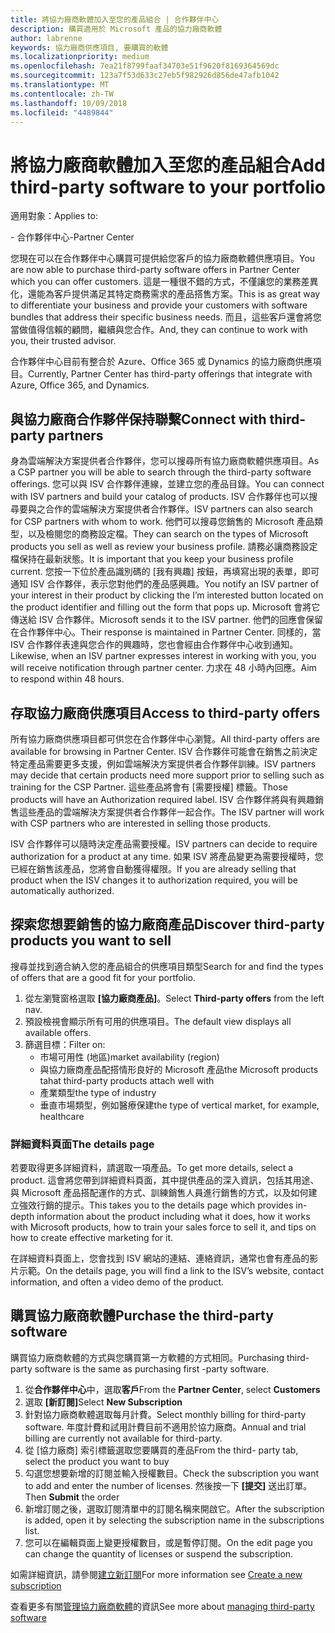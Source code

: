 ```yaml
---
title: 將協力廠商軟體加入至您的產品組合 | 合作夥伴中心
description: 購買適用於 Microsoft 產品的協力廠商軟體
author: labrenne
keywords: 協力廠商供應項目, 要購買的軟體
ms.localizationpriority: medium
ms.openlocfilehash: 7ea21f8799faaf34703e51f9620f8169364569dc
ms.sourcegitcommit: 123a7f53d633c27eb5f982926d856de47afb1042
ms.translationtype: MT
ms.contentlocale: zh-TW
ms.lasthandoff: 10/09/2018
ms.locfileid: "4489844"
---
```

# <a name="add-third-party-software-to-your-portfolio"></a><span data-ttu-id="4d007-104">將協力廠商軟體加入至您的產品組合</span><span class="sxs-lookup"><span data-stu-id="4d007-104">Add third-party software to your portfolio</span></span>

<span data-ttu-id="4d007-105">適用對象：</span><span class="sxs-lookup"><span data-stu-id="4d007-105">Applies to:</span></span>

<span data-ttu-id="4d007-106">- 合作夥伴中心</span><span class="sxs-lookup"><span data-stu-id="4d007-106">-Partner Center</span></span>

<span data-ttu-id="4d007-107">您現在可以在合作夥伴中心購買可提供給您客戶的協力廠商軟體供應項目。</span><span class="sxs-lookup"><span data-stu-id="4d007-107">You are now able to purchase third-party software offers in Partner Center which you can offer customers.</span></span> <span data-ttu-id="4d007-108">這是一種很不錯的方式，不僅讓您的業務差異化，還能為客戶提供滿足其特定商務需求的產品搭售方案。</span><span class="sxs-lookup"><span data-stu-id="4d007-108">This is as great way to differentiate your business and provide your customers with software bundles that address their specific business needs.</span></span> <span data-ttu-id="4d007-109">而且，這些客戶還會將您當做值得信賴的顧問，繼續與您合作。</span><span class="sxs-lookup"><span data-stu-id="4d007-109">And, they can continue to work with you, their trusted advisor.</span></span>

<span data-ttu-id="4d007-110">合作夥伴中心目前有整合於 Azure、Office 365 或 Dynamics 的協力廠商供應項目。</span><span class="sxs-lookup"><span data-stu-id="4d007-110">Currently, Partner Center has third-party offerings that integrate with Azure, Office 365, and Dynamics.</span></span> 

## <a name="connect-with-third-party-partners"></a><span data-ttu-id="4d007-111">與協力廠商合作夥伴保持聯繫</span><span class="sxs-lookup"><span data-stu-id="4d007-111">Connect with third-party partners</span></span>
 
<span data-ttu-id="4d007-112">身為雲端解決方案提供者合作夥伴，您可以搜尋所有協力廠商軟體供應項目。</span><span class="sxs-lookup"><span data-stu-id="4d007-112">As a CSP partner you will be able to search through the third-party software offerings.</span></span> <span data-ttu-id="4d007-113">您可以與 ISV 合作夥伴連線，並建立您的產品目錄。</span><span class="sxs-lookup"><span data-stu-id="4d007-113">You can connect with ISV partners and build your catalog of products.</span></span> <span data-ttu-id="4d007-114">ISV 合作夥伴也可以搜尋要與之合作的雲端解決方案提供者合作夥伴。</span><span class="sxs-lookup"><span data-stu-id="4d007-114">ISV partners can also search for CSP partners with whom to work.</span></span> <span data-ttu-id="4d007-115">他們可以搜尋您銷售的 Microsoft 產品類型，以及檢閱您的商務設定檔。</span><span class="sxs-lookup"><span data-stu-id="4d007-115">They can search on the types of Microsoft products you sell as well as review your business profile.</span></span> <span data-ttu-id="4d007-116">請務必讓商務設定檔保持在最新狀態。</span><span class="sxs-lookup"><span data-stu-id="4d007-116">It is important that you keep your business profile current.</span></span> <span data-ttu-id="4d007-117">您按一下位於產品識別碼的 [我有興趣] 按鈕，再填寫出現的表單，即可通知 ISV 合作夥伴，表示您對他們的產品感興趣。</span><span class="sxs-lookup"><span data-stu-id="4d007-117">You notify an ISV partner of your interest in their product by clicking the I’m interested button located on the product identifier and filling out the form that pops up.</span></span> <span data-ttu-id="4d007-118">Microsoft 會將它傳送給 ISV 合作夥伴。</span><span class="sxs-lookup"><span data-stu-id="4d007-118">Microsoft sends it to the ISV partner.</span></span> <span data-ttu-id="4d007-119">他們的回應會保留在合作夥伴中心。</span><span class="sxs-lookup"><span data-stu-id="4d007-119">Their response is maintained in Partner Center.</span></span> <span data-ttu-id="4d007-120">同樣的，當 ISV 合作夥伴表達與您合作的興趣時，您也會經由合作夥伴中心收到通知。</span><span class="sxs-lookup"><span data-stu-id="4d007-120">Likewise, when an ISV partner expresses interest in working with you, you will receive notification through partner center.</span></span> <span data-ttu-id="4d007-121">力求在 48 小時內回應。</span><span class="sxs-lookup"><span data-stu-id="4d007-121">Aim to respond within 48 hours.</span></span>

## <a name="access-to-third-party-offers"></a><span data-ttu-id="4d007-122">存取協力廠商供應項目</span><span class="sxs-lookup"><span data-stu-id="4d007-122">Access to third-party offers</span></span>

<span data-ttu-id="4d007-123">所有協力廠商供應項目都可供您在合作夥伴中心瀏覽。</span><span class="sxs-lookup"><span data-stu-id="4d007-123">All third-party offers are available for browsing in Partner Center.</span></span> <span data-ttu-id="4d007-124">ISV 合作夥伴可能會在銷售之前決定特定產品需要更多支援，例如雲端解決方案提供者合作夥伴訓練。</span><span class="sxs-lookup"><span data-stu-id="4d007-124">ISV partners may decide that certain products need more support prior to selling such as training for the CSP Partner.</span></span> <span data-ttu-id="4d007-125">這些產品將會有 [需要授權] 標籤。</span><span class="sxs-lookup"><span data-stu-id="4d007-125">Those products will have an Authorization required label.</span></span> <span data-ttu-id="4d007-126">ISV 合作夥伴將與有興趣銷售這些產品的雲端解決方案提供者合作夥伴一起合作。</span><span class="sxs-lookup"><span data-stu-id="4d007-126">The ISV partner will work with CSP partners who are interested in selling those products.</span></span> 

<span data-ttu-id="4d007-127">ISV 合作夥伴可以隨時決定產品需要授權。</span><span class="sxs-lookup"><span data-stu-id="4d007-127">ISV partners can decide to require authorization for a product at any time.</span></span> <span data-ttu-id="4d007-128">如果 ISV 將產品變更為需要授權時，您已經在銷售該產品，您將會自動獲得權限。</span><span class="sxs-lookup"><span data-stu-id="4d007-128">If you are already selling that product when the ISV changes it to authorization required, you will be automatically authorized.</span></span>

## <a name="discover-third-party-products-you-want-to-sell"></a><span data-ttu-id="4d007-129">探索您想要銷售的協力廠商產品</span><span class="sxs-lookup"><span data-stu-id="4d007-129">Discover third-party products you want to sell</span></span>

<span data-ttu-id="4d007-130">搜尋並找到適合納入您的產品組合的供應項目類型</span><span class="sxs-lookup"><span data-stu-id="4d007-130">Search for and find the types of offers that are a good fit for your portfolio.</span></span> 

1. <span data-ttu-id="4d007-131">從左瀏覽窗格選取 **\[協力廠商產品\]**。</span><span class="sxs-lookup"><span data-stu-id="4d007-131">Select **Third-party offers** from the left nav.</span></span>
2. <span data-ttu-id="4d007-132">預設檢視會顯示所有可用的供應項目。</span><span class="sxs-lookup"><span data-stu-id="4d007-132">The default view displays all available offers.</span></span>
3. <span data-ttu-id="4d007-133">篩選目標：</span><span class="sxs-lookup"><span data-stu-id="4d007-133">Filter on:</span></span>
    - <span data-ttu-id="4d007-134">市場可用性 (地區)</span><span class="sxs-lookup"><span data-stu-id="4d007-134">market availability (region)</span></span>
    - <span data-ttu-id="4d007-135">與協力廠商產品配搭情形良好的 Microsoft 產品</span><span class="sxs-lookup"><span data-stu-id="4d007-135">the Microsoft products tahat third-party products attach well with</span></span>
    - <span data-ttu-id="4d007-136">產業類型</span><span class="sxs-lookup"><span data-stu-id="4d007-136">the type of industry</span></span>
    - <span data-ttu-id="4d007-137">垂直市場類型，例如醫療保建</span><span class="sxs-lookup"><span data-stu-id="4d007-137">the type of vertical market, for example, healthcare</span></span>

### <a name="the-details-page"></a><span data-ttu-id="4d007-138">詳細資料頁面</span><span class="sxs-lookup"><span data-stu-id="4d007-138">The details page</span></span>

<span data-ttu-id="4d007-139">若要取得更多詳細資料，請選取一項產品。</span><span class="sxs-lookup"><span data-stu-id="4d007-139">To get more details, select a product.</span></span> <span data-ttu-id="4d007-140">這會將您帶到詳細資料頁面，其中提供產品的深入資訊，包括其用途、與 Microsoft 產品搭配運作的方式、訓練銷售人員進行銷售的方式，以及如何建立強效行銷的提示。</span><span class="sxs-lookup"><span data-stu-id="4d007-140">This takes you to the details page which provides in-depth information about the product including what it does, how it works with Microsoft products, how to train your sales force to sell it, and tips on how to create effective marketing for it.</span></span>

<span data-ttu-id="4d007-141">在詳細資料頁面上，您會找到 ISV 網站的連結、連絡資訊，通常也會有產品的影片示範。</span><span class="sxs-lookup"><span data-stu-id="4d007-141">On the details page, you will find a link to the ISV’s website, contact information, and often a video demo of the product.</span></span> 

## <a name="purchase-the-third-party-software"></a><span data-ttu-id="4d007-142">購買協力廠商軟體</span><span class="sxs-lookup"><span data-stu-id="4d007-142">Purchase the third-party software</span></span>

<span data-ttu-id="4d007-143">購買協力廠商軟體的方式與您購買第一方軟體的方式相同。</span><span class="sxs-lookup"><span data-stu-id="4d007-143">Purchasing third- party software is the same as purchasing first -party software.</span></span> 

1. <span data-ttu-id="4d007-144">從**合作夥伴中心**中，選取**客戶**</span><span class="sxs-lookup"><span data-stu-id="4d007-144">From the **Partner Center**, select **Customers**</span></span>
2. <span data-ttu-id="4d007-145">選取 **\[新訂閱\]**</span><span class="sxs-lookup"><span data-stu-id="4d007-145">Select **New Subscription**</span></span>
3. <span data-ttu-id="4d007-146">針對協力廠商軟體選取每月計費。</span><span class="sxs-lookup"><span data-stu-id="4d007-146">Select monthly billing for third-party software.</span></span> <span data-ttu-id="4d007-147">年度計費和試用計費目前不適用於協力廠商。</span><span class="sxs-lookup"><span data-stu-id="4d007-147">Annual and trial billing are currently not available for third-party.</span></span>
4. <span data-ttu-id="4d007-148">從 \[協力廠商\] 索引標籤選取您要購買的產品</span><span class="sxs-lookup"><span data-stu-id="4d007-148">From the third- party tab, select the product you want to buy</span></span>
5. <span data-ttu-id="4d007-149">勾選您想要新增的訂閱並輸入授權數目。</span><span class="sxs-lookup"><span data-stu-id="4d007-149">Check the subscription you want to add and enter the number of licenses.</span></span> <span data-ttu-id="4d007-150">然後按一下 **\[提交\]** 送出訂單。</span><span class="sxs-lookup"><span data-stu-id="4d007-150">Then **Submit** the order</span></span>
6. <span data-ttu-id="4d007-151">新增訂閱之後，選取訂閱清單中的訂閱名稱來開啟它。</span><span class="sxs-lookup"><span data-stu-id="4d007-151">After the subscription is added, open it by selecting the subscription name in the subscriptions list.</span></span>
7. <span data-ttu-id="4d007-152">您可以在編輯頁面上變更授權數目，或是暫停訂閱。</span><span class="sxs-lookup"><span data-stu-id="4d007-152">On the edit page you can change the quantity of licenses or suspend the subscription.</span></span>

<span data-ttu-id="4d007-153">如需詳細資訊，請參閱[建立新訂閱](create-a-new-subscription.md)</span><span class="sxs-lookup"><span data-stu-id="4d007-153">For more information see [Create a new subscription](create-a-new-subscription.md)</span></span>

<span data-ttu-id="4d007-154">查看更多有關[管理協力廠商軟體](third-party-help.md)的資訊</span><span class="sxs-lookup"><span data-stu-id="4d007-154">See more about [managing third-party software](third-party-help.md)</span></span>  